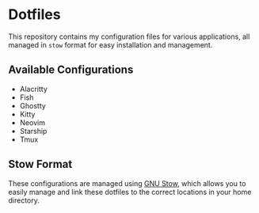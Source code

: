 # Dotfiles

This repository contains my configuration files for various applications, all managed in `stow` format for easy installation and management.

## Available Configurations

- Alacritty
- Fish
- Ghostty
- Kitty
- Neovim
- Starship
- Tmux

## Stow Format

These configurations are managed using [GNU Stow](https://www.gnu.org/software/stow/), which allows you to easily manage and link these dotfiles to the correct locations in your home directory.

